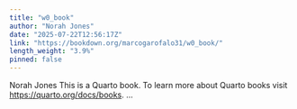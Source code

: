 ```yaml
---
title: "w0_book"
author: "Norah Jones"
date: "2025-07-22T12:56:17Z"
link: "https://bookdown.org/marcogarofalo31/w0_book/"
length_weight: "3.9%"
pinned: false
---
```


Norah Jones This is a Quarto book. To learn more about Quarto books visit https://quarto.org/docs/books. ...

